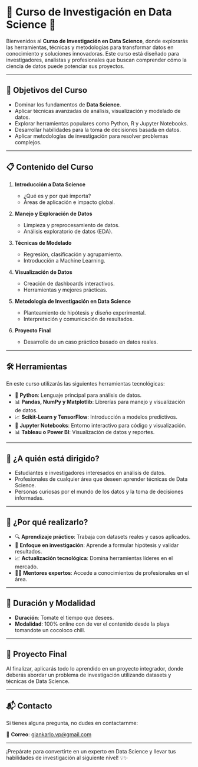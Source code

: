# 🚀 **Curso de Investigación en Data Science** 🧠

Bienvenidos al **Curso de Investigación en Data Science**, donde explorarás las herramientas, técnicas y metodologías para transformar datos en conocimiento y soluciones innovadoras. Este curso está diseñado para investigadores, analistas y profesionales que buscan comprender cómo la ciencia de datos puede potenciar sus proyectos.

---

## 🎯 **Objetivos del Curso**

- Dominar los fundamentos de **Data Science**.
- Aplicar técnicas avanzadas de análisis, visualización y modelado de datos.
- Explorar herramientas populares como Python, R y Jupyter Notebooks.
- Desarrollar habilidades para la toma de decisiones basada en datos.
- Aplicar metodologías de investigación para resolver problemas complejos.

---

## 📋 **Contenido del Curso**

1. **Introducción a Data Science**  
   - ¿Qué es y por qué importa?
   - Áreas de aplicación e impacto global.

2. **Manejo y Exploración de Datos**  
   - Limpieza y preprocesamiento de datos.  
   - Análisis exploratorio de datos (EDA).  

3. **Técnicas de Modelado**  
   - Regresión, clasificación y agrupamiento.  
   - Introducción a Machine Learning.

4. **Visualización de Datos**  
   - Creación de dashboards interactivos.  
   - Herramientas y mejores prácticas.

5. **Metodología de Investigación en Data Science**  
   - Planteamiento de hipótesis y diseño experimental.  
   - Interpretación y comunicación de resultados.

6. **Proyecto Final**  
   - Desarrollo de un caso práctico basado en datos reales.

---

## 🛠️ **Herramientas**

En este curso utilizarás las siguientes herramientas tecnológicas:

- 🐍 **Python**: Lenguaje principal para análisis de datos.  
- 📊 **Pandas, NumPy y Matplotlib**: Librerías para manejo y visualización de datos.  
- 📈 **Scikit-Learn y TensorFlow**: Introducción a modelos predictivos.  
- 🧮 **Jupyter Notebooks**: Entorno interactivo para código y visualización.  
- 📊 **Tableau o Power BI**: Visualización de datos y reportes.

---

## 👥 **¿A quién está dirigido?**

- Estudiantes e investigadores interesados en análisis de datos.  
- Profesionales de cualquier área que deseen aprender técnicas de Data Science.  
- Personas curiosas por el mundo de los datos y la toma de decisiones informadas.

---

## 🌟 **¿Por qué realizarlo?**

- 🔍 **Aprendizaje práctico**: Trabaja con datasets reales y casos aplicados.  
- 🧠 **Enfoque en investigación**: Aprende a formular hipótesis y validar resultados.  
- 📈 **Actualización tecnológica**: Domina herramientas líderes en el mercado.  
- 👩‍🏫 **Mentores expertos**: Accede a conocimientos de profesionales en el área.  

---

## 📅 **Duración y Modalidad**

- **Duración**: Tomate el tiempo que desees.  
- **Modalidad**: 100% online con de ver el contenido desde la playa tomandote un cocoloco chill.  

---

## 🧩 **Proyecto Final**

Al finalizar, aplicarás todo lo aprendido en un proyecto integrador, donde deberás abordar un problema de investigación utilizando datasets y técnicas de Data Science.

---

## 📬 **Contacto**

Si tienes alguna pregunta, no dudes en contactarnme:  

📧 **Correo**: giankarlo.vp@gmail.com

---

¡Prepárate para convertirte en un experto en Data Science y llevar tus habilidades de investigación al siguiente nivel! 💡✨

